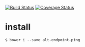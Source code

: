 [![Build Status](https://secure.travis-ci.org/dsn-nimbus/alt-endpoint-ping.png?branch=master)](https://travis-ci.org/dsn-nimbus/alt-endpoint-ping)
[![Coverage Status](https://coveralls.io/repos/dsn-nimbus/alt-endpoint-ping/badge.svg?branch=master&service=github)](https://coveralls.io/r/dsn-nimbus/alt-endpoint-ping/?branch=master)

# install

```shell
$ bower i --save alt-endpoint-ping
```
